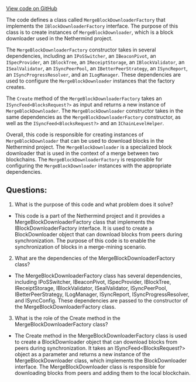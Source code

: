 [View code on GitHub](https://github.com/NethermindEth/nethermind/src/Nethermind/Nethermind.Merge.Plugin/Synchronization/MergeBlockDownloaderFactory.cs)

The code defines a class called `MergeBlockDownloaderFactory` that implements the `IBlockDownloaderFactory` interface. The purpose of this class is to create instances of `MergeBlockDownloader`, which is a block downloader used in the Nethermind project.

The `MergeBlockDownloaderFactory` constructor takes in several dependencies, including an `IPoSSwitcher`, an `IBeaconPivot`, an `ISpecProvider`, an `IBlockTree`, an `IReceiptStorage`, an `IBlockValidator`, an `ISealValidator`, an `ISyncPeerPool`, an `IBetterPeerStrategy`, an `ISyncReport`, an `ISyncProgressResolver`, and an `ILogManager`. These dependencies are used to configure the `MergeBlockDownloader` instances that the factory creates.

The `Create` method of the `MergeBlockDownloaderFactory` takes an `ISyncFeed<BlocksRequest?>` as input and returns a new instance of `MergeBlockDownloader`. The `MergeBlockDownloader` constructor takes in the same dependencies as the `MergeBlockDownloaderFactory` constructor, as well as the `ISyncFeed<BlocksRequest?>` and an `IChainLevelHelper`.

Overall, this code is responsible for creating instances of `MergeBlockDownloader` that can be used to download blocks in the Nethermind project. The `MergeBlockDownloader` is a specialized block downloader that is used in the context of a merge between two blockchains. The `MergeBlockDownloaderFactory` is responsible for configuring the `MergeBlockDownloader` instances with the appropriate dependencies.
## Questions: 
 1. What is the purpose of this code and what problem does it solve?
- This code is a part of the Nethermind project and it provides a MergeBlockDownloaderFactory class that implements the IBlockDownloaderFactory interface. It is used to create a BlockDownloader object that can download blocks from peers during synchronization. The purpose of this code is to enable the synchronization of blocks in a merge-mining scenario.

2. What are the dependencies of the MergeBlockDownloaderFactory class?
- The MergeBlockDownloaderFactory class has several dependencies, including IPoSSwitcher, IBeaconPivot, ISpecProvider, IBlockTree, IReceiptStorage, IBlockValidator, ISealValidator, ISyncPeerPool, IBetterPeerStrategy, ILogManager, ISyncReport, ISyncProgressResolver, and ISyncConfig. These dependencies are passed to the constructor of the MergeBlockDownloaderFactory class.

3. What is the role of the Create method in the MergeBlockDownloaderFactory class?
- The Create method in the MergeBlockDownloaderFactory class is used to create a BlockDownloader object that can download blocks from peers during synchronization. It takes an ISyncFeed<BlocksRequest?> object as a parameter and returns a new instance of the MergeBlockDownloader class, which implements the BlockDownloader interface. The MergeBlockDownloader class is responsible for downloading blocks from peers and adding them to the local blockchain.